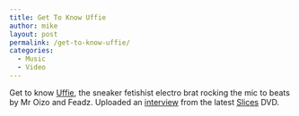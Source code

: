 ```yaml
---
title: Get To Know Uffie
author: mike
layout: post
permalink: /get-to-know-uffie/
categories:
  - Music
  - Video
---
```

Get to know [Uffie][1], the sneaker fetishist electro brat rocking the mic to beats by Mr Oizo and Feadz. Uploaded an [interview][2] from the latest [Slices][3] DVD.

 [1]: http://www.myspace.com/uffie
 [2]: http://www.youtube.com/watch?v=YQaSsbwhO-4
 [3]: http://www.eb-slices.net